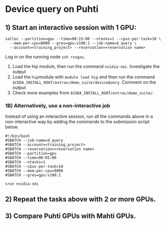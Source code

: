 # Device query on Puhti

## 1) Start an interactive session with 1 GPU:

```
salloc --partition=gpu --time=00:15:00 --ntasks=1 --cpus-per-task=10 \
  --mem-per-cpu=8000 --gres=gpu:v100:1 --job-name=d_query \
  --account=<training_project> --reservation=<reservation name>
```

Log in on the running node `ssh rxxgxx`.

1. Load the hip module, then run the command `nvidia-smi`. Investigate the
   output
2. Load the `hip`module with `module load hip` and then run the command `$CUDA_INSTALL_ROOT/extras/demo_suite/deviceQuery`. Comment
   on the output
3. Check more examples from `$CUDA_INSTALL_ROOT/extras/demo_suite/`.


### 1B) Alternatively, use a non-interactive job

Instead of using an interactive session, run all the commands above in a
non-interactive way by adding the commands to the submission script below.

```
#!/bin/bash
#SBATCH --job-name=d_query
#SBATCH --account=<training_project>
#SBATCH --reservation=<reservation name>
#SBATCH --partition=gpu
#SBATCH --time=00:05:00
#SBATCH --ntasks=1
#SBATCH --cpus-per-task=10
#SBATCH --mem-per-cpu=8000
#SBATCH --gres=gpu:v100:1

srun nvidia-smi
```

## 2) Repeat the tasks above with 2 or more GPUs.

## 3) Compare Puhti GPUs with Mahti GPUs.
